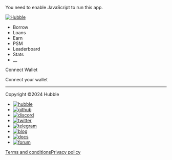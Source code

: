 You need to enable JavaScript to run this app.

[![Hubble](/assets/logo.91da2dec.svg)](/)

  * Borrow[](/borrow)
  * Loans[](/loans)
  * Earn[](/earn)
  * PSM[](/psm)
  * Leaderboard[](/leaderboard)
  * Stats[](/stats)
  *  __

Connect Wallet

Connect your wallet

 ________

Copyright ©2024 Hubble

  * [![hubble](/assets/hubble.1b517315.svg)](https://hubbleprotocol.io/)
  * [![github](/assets/github.7610b0b8.svg)](https://github.com/hubbleprotocol/)
  * [![discord](/assets/discord.b17b327b.svg)](https://discord.gg/MGujjftKTY)
  * [![twitter](/assets/twitter.816fe8a0.svg)](https://twitter.com/hubbleprotocol)
  * [![telegram](/assets/telegram.c82c87ba.svg)](https://t.me/hubbleprotocol)
  * [![blog](/assets/ghost.0091701f.svg)](http://blog.hubbleprotocol.io/)
  * [![docs](/assets/docs-icon.7b45a671.svg)](https://docs.hubbleprotocol.io/)
  * [![forum](/assets/forum-icon.60062cab.svg)](https://forum.hubbleprotocol.io/)

[ Terms and conditions](https://app.hubbleprotocol.io/terms)[Privacy
policy](https://app.hubbleprotocol.io/privacy)


